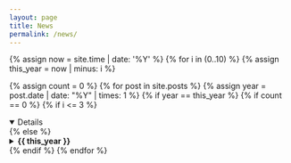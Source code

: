 ```yaml
---
layout: page
title: News 
permalink: /news/
---
```


<article>
<style> .indented { padding-left: 16pt; padding-right: 50pt; } 
</style>

{% assign now = site.time | date: '%Y' %}
{% for i in (0..10) %}
{% assign this_year = now | minus: i %}

{% assign count = 0 %}
{% for post in site.posts %} 
    {% assign year = post.date  | date: "%Y" | times: 1 %}
    {% if year == this_year %}
	    {% if count == 0 %}
		{% if i <= 3 %}
		    <details open>
		{% else %}
			<details>
		{% endif %}
		<summary> <b> {{ this_year }} </b> </summary>
	    {% endif %}
	    {% assign count = count | plus: 1 %}
	    <p class="indented"><b><time datetime="{{ post.date | date: "%Y-%m-%d" }}">{{ post.date | date_to_long_string }}</time></b><br>{{ post.content }}</p>
    {% endif %}
{% endfor %}
{% if count > 0 %}
	</details>
{% endif %}
{% endfor %}
</article>

